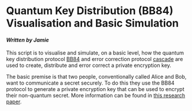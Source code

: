 <h1>Quantum Key Distribution (BB84) Visualisation and Basic Simulation</h1>
<h4><i>Written by Jamie</i></h4>
<p>This script is to visualise and simulate, on a basic level, how the quantum key distribution protocol <a href="https://arxiv.org/abs/2003.06557">BB84</a> and error correction protocol <a href="https://link.springer.com/chapter/10.1007/3-540-48285-7_35">cascade</a> are used to create, distribute and error correct a private encryption key.</p>
<p>The basic premise is that two people, conventionally called Alice and Bob, want to communicate a secret securely. To do this they use the BB84 protocol to generate a private encryption key that can be used to encrypt their non-quantum secret. More information can be found in <a href="https://arxiv.org/abs/2003.06557">this research paper</a>.</p>
